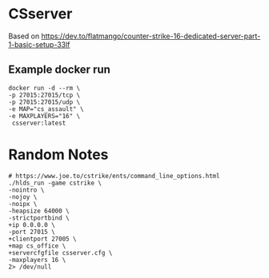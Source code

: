 # CSserver

Based on https://dev.to/flatmango/counter-strike-16-dedicated-server-part-1-basic-setup-33lf

## Example docker run
```
docker run -d --rm \
-p 27015:27015/tcp \
-p 27015:27015/udp \
-e MAP="cs_assault" \
-e MAXPLAYERS="16" \
 csserver:latest
```

# Random Notes

```
# https://www.joe.to/cstrike/ents/command_line_options.html
./hlds_run -game cstrike \
-nointro \
-nojoy \
-noipx \
-heapsize 64000 \
-strictportbind \
+ip 0.0.0.0 \
-port 27015 \
+clientport 27005 \
+map cs_office \
+servercfgfile csserver.cfg \
-maxplayers 16 \
2> /dev/null
```